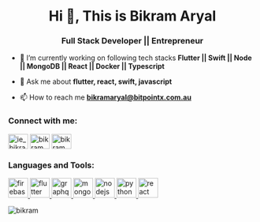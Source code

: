 <h1 align="center">Hi 👋, This is Bikram Aryal</h1>
<h3 align="center">Full Stack Developer || Entrepreneur</h3>

- 🌱 I’m currently working on following tech stacks **Flutter || Swift || Node || MongoDB || React || Docker || Typescript**


- 💬 Ask me about **flutter, react, swift, javascript**

- 📫 How to reach me **bikramaryal@bitpointx.com.au**


<h3 align="left">Connect with me:</h3>
<p align="left">
<a href="https://twitter.com/bikramaryal" target="blank"><img align="center" src="https://cdn.jsdelivr.net/npm/simple-icons@3.0.1/icons/twitter.svg" alt="ie_bikram" height="30" width="40" /></a>
<a href="https://fb.com/bikramaryal" target="blank"><img align="center" src="https://cdn.jsdelivr.net/npm/simple-icons@3.0.1/icons/facebook.svg" alt="bikram" height="30" width="40" /></a>
<a href="https://instagram.com/flyingbikram" target="blank"><img align="center" src="https://cdn.jsdelivr.net/npm/simple-icons@3.0.1/icons/instagram.svg" alt="bikram" height="30" width="40" /></a>
</p>

<h3 align="left">Languages and Tools:</h3>
<p align="left"> <a href="https://firebase.google.com/" target="_blank"> <img src="https://www.vectorlogo.zone/logos/firebase/firebase-icon.svg" alt="firebase" width="40" height="40"/> </a> <a href="https://flutter.dev" target="_blank"> <img src="https://www.vectorlogo.zone/logos/flutterio/flutterio-icon.svg" alt="flutter" width="40" height="40"/> </a> <a href="https://graphql.org" target="_blank"> <img src="https://www.vectorlogo.zone/logos/graphql/graphql-icon.svg" alt="graphql" width="40" height="40"/> </a> <a href="https://www.mongodb.com/" target="_blank"> <img src="https://cdn.jsdelivr.net/gh/devicons/devicon/icons/mongodb/mongodb-original-wordmark.svg" alt="mongodb" width="40" height="40"/> </a> <a href="https://nodejs.org" target="_blank"> <img src="https://devicons.github.io/devicon/devicon.git/icons/nodejs/nodejs-original-wordmark.svg" alt="nodejs" width="40" height="40"/> </a> <a href="https://www.python.org" target="_blank"> <img src="https://devicons.github.io/devicon/devicon.git/icons/python/python-original.svg" alt="python" width="40" height="40"/> </a> <a href="https://reactjs.org/" target="_blank"> <img src="https://devicons.github.io/devicon/devicon.git/icons/react/react-original-wordmark.svg" alt="react" width="40" height="40"/> </a> </p>

<p><img align="left" src="https://github-readme-stats.vercel.app/api?username=aryalg&show_icons=true&theme=onedark&hide_border=true&locale=en" alt="bikram" /></p>
